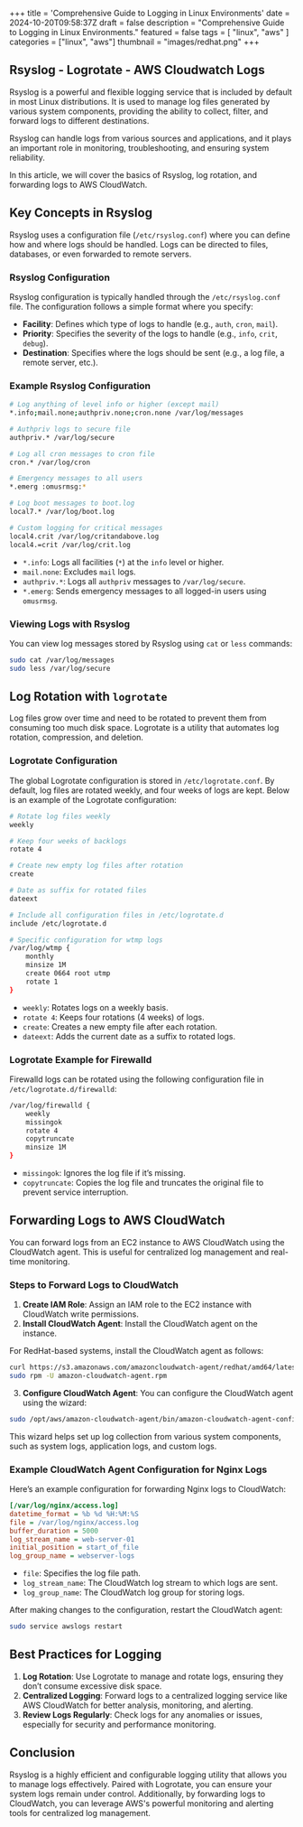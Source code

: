 +++
title = 'Comprehensive Guide to Logging in Linux Environments'
date = 2024-10-20T09:58:37Z
draft = false
description = "Comprehensive Guide to Logging in Linux Environments."
featured = false
tags = [
    "linux",
    "aws"
]
categories = ["linux", "aws"]
thumbnail = "images/redhat.png"
+++
## Rsyslog - Logrotate - AWS Cloudwatch Logs

Rsyslog is a powerful and flexible logging service that is included by default in most Linux distributions. It is used to manage log files generated by various system components, providing the ability to collect, filter, and forward logs to different destinations. 
<!-- more -->
Rsyslog can handle logs from various sources and applications, and it plays an important role in monitoring, troubleshooting, and ensuring system reliability.

In this article, we will cover the basics of Rsyslog, log rotation, and forwarding logs to AWS CloudWatch.

## Key Concepts in Rsyslog

Rsyslog uses a configuration file (`/etc/rsyslog.conf`) where you can define how and where logs should be handled. Logs can be directed to files, databases, or even forwarded to remote servers.

### Rsyslog Configuration

Rsyslog configuration is typically handled through the `/etc/rsyslog.conf` file. The configuration follows a simple format where you specify:
- **Facility**: Defines which type of logs to handle (e.g., `auth`, `cron`, `mail`).
- **Priority**: Specifies the severity of the logs to handle (e.g., `info`, `crit`, `debug`).
- **Destination**: Specifies where the logs should be sent (e.g., a log file, a remote server, etc.).

### Example Rsyslog Configuration

```bash
# Log anything of level info or higher (except mail)
*.info;mail.none;authpriv.none;cron.none /var/log/messages

# Authpriv logs to secure file
authpriv.* /var/log/secure

# Log all cron messages to cron file
cron.* /var/log/cron

# Emergency messages to all users
*.emerg :omusrmsg:*

# Log boot messages to boot.log
local7.* /var/log/boot.log

# Custom logging for critical messages
local4.crit /var/log/critandabove.log
local4.=crit /var/log/crit.log
```

- `*.info`: Logs all facilities (`*`) at the `info` level or higher.
- `mail.none`: Excludes `mail` logs.
- `authpriv.*`: Logs all `authpriv` messages to `/var/log/secure`.
- `*.emerg`: Sends emergency messages to all logged-in users using `omusrmsg`.

### Viewing Logs with Rsyslog

You can view log messages stored by Rsyslog using `cat` or `less` commands:
```bash
sudo cat /var/log/messages
sudo less /var/log/secure
```

## Log Rotation with `logrotate`

Log files grow over time and need to be rotated to prevent them from consuming too much disk space. Logrotate is a utility that automates log rotation, compression, and deletion.

### Logrotate Configuration

The global Logrotate configuration is stored in `/etc/logrotate.conf`. By default, log files are rotated weekly, and four weeks of logs are kept. Below is an example of the Logrotate configuration:

```bash
# Rotate log files weekly
weekly

# Keep four weeks of backlogs
rotate 4

# Create new empty log files after rotation
create

# Date as suffix for rotated files
dateext

# Include all configuration files in /etc/logrotate.d
include /etc/logrotate.d

# Specific configuration for wtmp logs
/var/log/wtmp {
    monthly
    minsize 1M
    create 0664 root utmp
    rotate 1
}
```

- `weekly`: Rotates logs on a weekly basis.
- `rotate 4`: Keeps four rotations (4 weeks) of logs.
- `create`: Creates a new empty file after each rotation.
- `dateext`: Adds the current date as a suffix to rotated logs.

### Logrotate Example for Firewalld

Firewalld logs can be rotated using the following configuration file in `/etc/logrotate.d/firewalld`:

```bash
/var/log/firewalld {
    weekly
    missingok
    rotate 4
    copytruncate
    minsize 1M
}
```

- `missingok`: Ignores the log file if it’s missing.
- `copytruncate`: Copies the log file and truncates the original file to prevent service interruption.

## Forwarding Logs to AWS CloudWatch

You can forward logs from an EC2 instance to AWS CloudWatch using the CloudWatch agent. This is useful for centralized log management and real-time monitoring.

### Steps to Forward Logs to CloudWatch

1. **Create IAM Role**: Assign an IAM role to the EC2 instance with CloudWatch write permissions.
2. **Install CloudWatch Agent**: Install the CloudWatch agent on the instance.

For RedHat-based systems, install the CloudWatch agent as follows:
```bash
curl https://s3.amazonaws.com/amazoncloudwatch-agent/redhat/amd64/latest/amazon-cloudwatch-agent.rpm -O
sudo rpm -U amazon-cloudwatch-agent.rpm
```

3. **Configure CloudWatch Agent**: You can configure the CloudWatch agent using the wizard:
```bash
sudo /opt/aws/amazon-cloudwatch-agent/bin/amazon-cloudwatch-agent-config-wizard
```

This wizard helps set up log collection from various system components, such as system logs, application logs, and custom logs.

### Example CloudWatch Agent Configuration for Nginx Logs

Here’s an example configuration for forwarding Nginx logs to CloudWatch:

```ini
[/var/log/nginx/access.log]
datetime_format = %b %d %H:%M:%S
file = /var/log/nginx/access.log
buffer_duration = 5000
log_stream_name = web-server-01
initial_position = start_of_file
log_group_name = webserver-logs
```

- `file`: Specifies the log file path.
- `log_stream_name`: The CloudWatch log stream to which logs are sent.
- `log_group_name`: The CloudWatch log group for storing logs.

After making changes to the configuration, restart the CloudWatch agent:
```bash
sudo service awslogs restart
```

## Best Practices for Logging

1. **Log Rotation**: Use Logrotate to manage and rotate logs, ensuring they don’t consume excessive disk space.
2. **Centralized Logging**: Forward logs to a centralized logging service like AWS CloudWatch for better analysis, monitoring, and alerting.
3. **Review Logs Regularly**: Check logs for any anomalies or issues, especially for security and performance monitoring.

## Conclusion

Rsyslog is a highly efficient and configurable logging utility that allows you to manage logs effectively. Paired with Logrotate, you can ensure your system logs remain under control. Additionally, by forwarding logs to CloudWatch, you can leverage AWS's powerful monitoring and alerting tools for centralized log management.
